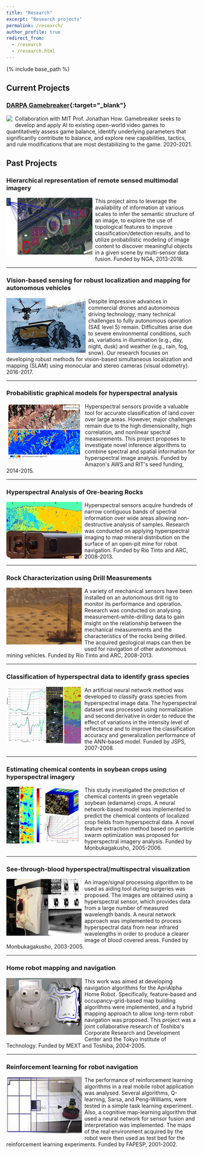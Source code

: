 ```yaml
---
title: "Research"
excerpt: "Research projects"
permalink: /research/
author_profile: true
redirect_from:
  - /research
  - /research.html
---
```


{% include base_path %}

## Current Projects

### [DARPA Gamebreaker](https://www.darpa.mil/news-events/2020-05-13){:target="_blank"}
<img style="float:left; margin: 0 0.5em .5em 0em;" src='https://www.darpa.mil/DDM_Gallery/Gamebreaker_619x316.jpg'>
Collaboration with MIT Prof. Jonathan How. Gamebreaker seeks to develop and apply AI to existing open-world video games to quantitatively assess game balance, identify underlying parameters that significantly contribute to balance, and explore new capabilities, tactics, and rule modifications that are most destabilizing to the game. 2020-2021.

## Past Projects

### Hierarchical representation of remote sensed multimodal imagery
<img style="float:left; margin: 0 0.5em .5em 0em;" src='/images/cproject02.png'>
This project aims to leverage the availability of information at various scales to infer the semantic structure of an image, to explore the use of topological features to improve classification/detection results, and to utilize probabilistic modeling of image content to discover meaningful objects in a given scene by multi-sensor data fusion. Funded by NGA, 2013-2018.

---
### Vision-based sensing for robust localization and mapping for autonomous vehicles

<img style="float:left; margin: 0 0.5em .5em 0em;" src='/images/cproject03.jpg'>
Despite impressive advances in commercial drones and autonomous driving technology, many technical challenges to fully autonomous operation (SAE level 5) remain. Difficulties arise due to severe environmental conditions, such as, variations in illumination (e.g., day, night, dusk) and weather (e.g., rain, fog, snow). Our research focuses on developing robust methods for vision-based simultaneous localization and mapping (SLAM) using monocular and stereo cameras (visual odometry). 2016-2017.

---
### Probabilistic graphical models for hyperspectral analysis
<img style="float:left; margin: 0 0.5em .5em 0em;" src='/images/cproject01.jpg'>
Hyperspectral sensors provide a valuable tool for accurate classification of land cover over large areas. However, major challenges remain due to the high dimensionality, high correlation, and nonlinear spectral measurements. This project proposes to investigate novel inference algorithms to combine spectral and spatial information for hyperspectral image analysis. Funded by Amazon's AWS  and RIT's seed funding, 2014-2015.

---
### Hyperspectral Analysis of Ore-bearing Rocks
<img style="float:left; margin: 0 0.5em .5em 0em;" src='/images/project_hs.jpg'>
Hyperspectral sensors acquire hundreds of narrow contiguous bands of spectral information over wide areas allowing non-destructive analysis of samples. Research was conducted on applying hyperspectral imaging to map mineral distribution on the surface of an open-pit mine for robot navigation. Funded by Rio Tinto and ARC, 2008-2013.

---
### Rock Characterization using Drill Measurements
<img style="float:left; margin: 0 0.5em .5em 0em;" src='/images/project_drill.jpg'>
A variety of mechanical sensors have been installed on an autonomous drill rig to monitor its performance and operation. Research was conducted on analysing measurement-while-drilling data to gain insight on the relationship between the mechanical measurements and the characteristics of the rocks being drilled. The acquired geological maps can then be used for navigation of other autonomous mining vehicles. Funded by Rio Tinto and ARC, 2008-2013.

---
### Classification of hyperspectral data to identify grass species
<img style="float:left; margin: 0 0.5em .5em 0em;" src='/images/pproject05.jpg'>
An  artificial neural network method was developed to classify grass species from  hyperspectral image data. The hyperspectral dataset was processed using  normalization and second derivative in order to reduce the effect of variations  in the intensity level of reflectance and to improve the classification  accuracy and generalization performance of the ANN-based model. Funded by JSPS, 2007-2008.

---
### Estimating chemical contents in soybean crops using hyperspectral imagery
<img style="float:left; margin: 0 0.5em .5em 0em;" src='/images/pproject04.jpg'>
This study investigated the prediction of chemical contents in green vegetable soybean (edamame) crops. A neural network-based model was implemented to predict the chemical contents of localized crop fields from   hyperspectral data. A novel feature extraction method based on particle swarm optimization was proposed for hyperspectral imagery analysis. Funded by Monbukagakusho, 2005-2006.

---
### See-through-blood  hyperspectral/multispectral visualization
<img style="float:left; margin: 0 0.5em .5em 0em;" src='/images/pproject03.jpg'>
An image/signal processing algorithm to be used as aiding   tool during  surgeries was proposed. The images are obtained using a hyperspectral   sensor, which provides data from a large number of measured wavelength bands. A   neural network approach was implemented to process hyperspectral data from near infrared wavelengths in order to produce a clearer image of blood covered areas. Funded by Monbukagakusho, 2003-2005.

---
### Home robot mapping and navigation
<img style="float:left; margin: 0 0.5em .5em 0em;" src='/images/pproject02.jpg'>
This work was aimed at developing navigation algorithms for the ApriAlpha Home Robot. Specifically, feature-based and occupancy-grid-based map building algorithms were implemented, and a hybrid mapping approach to allow long-term robot navigation was proposed. This project was a joint collaborative research of Toshiba's Corporate Research and Development Center and the Tokyo Institute of Technology. Funded by MEXT and Toshiba, 2004-2005.

---
### Reinforcement learning for robot navigation
<img style="float:left; margin: 0 0.5em .5em 0em;" src='/images/pproject01.jpg'>
The performance of reinforcement learning algorithms in a real mobile robot application was analysed. Several algorithms, Q-learning, Sarsa, and Peng-Williams, were tested in a simple task learning experiment. Also, a cognitive map-learning algorithm that used a neural network for sensor fusion and interpretation was implemented. The maps of the real environment acquired by the robot were then used as test bed for the reinforcement learning experiments. Funded by FAPESP, 2001-2002.
